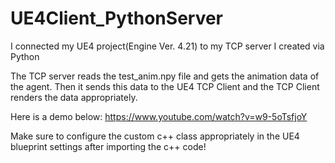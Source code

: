# UE4Client_PythonServer
I connected my UE4 project(Engine Ver. 4.21) to my TCP server I created via Python

The TCP server reads the test_anim.npy file and gets the animation data of the agent.
Then it sends this data to the UE4 TCP Client and the TCP Client renders the data appropriately.

Here is a demo below:
https://www.youtube.com/watch?v=w9-5oTsfjoY

Make sure to configure the custom c++ class appropriately in the UE4 blueprint settings after importing the c++ code!
